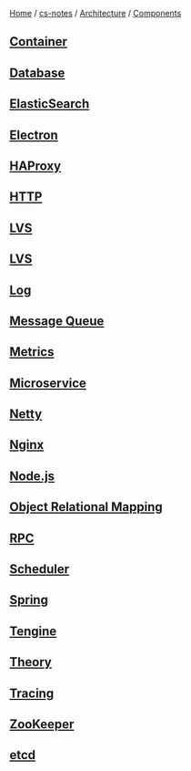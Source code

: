 [Home](https://mengxianbin.github.io) /
[cs-notes](https://mengxianbin.github.io/cs-notes/site) /
[Architecture](https://mengxianbin.github.io/cs-notes/site/Architecture) /
[Components](https://mengxianbin.github.io/cs-notes/site/Architecture/Components)

## [Container](https://mengxianbin.github.io/cs-notes/site/Architecture/Components/Container/)

## [Database](https://mengxianbin.github.io/cs-notes/site/Architecture/Components/Database/)

## [ElasticSearch](https://mengxianbin.github.io/cs-notes/site/Architecture/Components/ElasticSearch/)

## [Electron](https://mengxianbin.github.io/cs-notes/site/Architecture/Components/Electron/)

## [HAProxy](https://mengxianbin.github.io/cs-notes/site/Architecture/Components/HAProxy/)

## [HTTP](https://mengxianbin.github.io/cs-notes/site/Architecture/Components/HTTP/)

## [LVS](https://mengxianbin.github.io/cs-notes/site/Architecture/Components/LVS/)

## [LVS](https://mengxianbin.github.io/cs-notes/site/Architecture/Components/LVS)

## [Log](https://mengxianbin.github.io/cs-notes/site/Architecture/Components/Log/)

## [Message Queue](https://mengxianbin.github.io/cs-notes/site/Architecture/Components/Message%20Queue/)

## [Metrics](https://mengxianbin.github.io/cs-notes/site/Architecture/Components/Metrics/)

## [Microservice](https://mengxianbin.github.io/cs-notes/site/Architecture/Components/Microservice/)

## [Netty](https://mengxianbin.github.io/cs-notes/site/Architecture/Components/Netty/)

## [Nginx](https://mengxianbin.github.io/cs-notes/site/Architecture/Components/Nginx/)

## [Node.js](https://mengxianbin.github.io/cs-notes/site/Architecture/Components/Node.js/)

## [Object Relational Mapping](https://mengxianbin.github.io/cs-notes/site/Architecture/Components/Object%20Relational%20Mapping/)

## [RPC](https://mengxianbin.github.io/cs-notes/site/Architecture/Components/RPC/)

## [Scheduler](https://mengxianbin.github.io/cs-notes/site/Architecture/Components/Scheduler/)

## [Spring](https://mengxianbin.github.io/cs-notes/site/Architecture/Components/Spring/)

## [Tengine](https://mengxianbin.github.io/cs-notes/site/Architecture/Components/Tengine)

## [Theory](https://mengxianbin.github.io/cs-notes/site/Architecture/Components/Theory/)

## [Tracing](https://mengxianbin.github.io/cs-notes/site/Architecture/Components/Tracing/)

## [ZooKeeper](https://mengxianbin.github.io/cs-notes/site/Architecture/Components/ZooKeeper/)

## [etcd](https://mengxianbin.github.io/cs-notes/site/Architecture/Components/etcd/)
